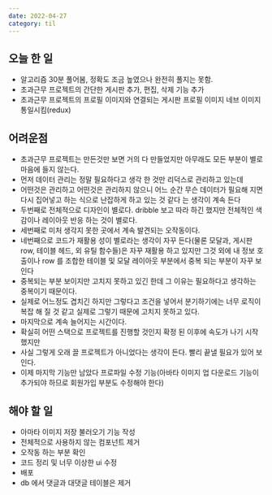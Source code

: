 ```yaml
---
date: 2022-04-27
category: til
---
```


## 오늘 한 일

- 알고리즘 30분 풀어봄, 정확도 조금 높였으나 완전히 풀지는 못함.
- 초과근무 프로젝트의 간단한 게시판 추가, 편집, 삭제 기능 추가
- 초과근무 프로젝트의 프로필 이미지와 연결되는 게시판 프로필 이미지 네브 이미지 통일시킴(redux)

## 어려운점

- 초과근무 프로젝트는 만든것만 보면 거의 다 만들었지만 아무래도 모든 부분이 별로 마음에 들지 않는다.
- 먼저 데이터 관리는 정말 필요하다고 생각 한 것만 리덕스로 관리하고 있는데
- 어떤것은 관리하고 어떤것은 관리하지 않으니 어느 순간 무슨 데이터가 필요해 지면 다시 집어넣고 하는 식으로 난잡하게 하고 있는 것 같다 는 생각이 계속 든다
- 두번째로 전체적으로 디자인이 별로다. dribble 보고 따라 하긴 했지만 전체적인 색감이나 레이아웃 반응 하는 것이 별로다.
- 세번째로 미처 생각지 못한 곳에서 계속 발견되는 오작동이다.
- 네번째으로 코드가 재활용 성이 별로라는 생각이 자꾸 든다(물론 모달과, 게시판 row, 테이블 헤드, 외 유틸 함수들)은 자꾸 재활용 하고 있지만 그것 외에 내 정보 호출이나 row 를 조합한 테이블 및 모달 레이아웃 부분에서 중복 되는 부분이 자꾸 보인다
- 중복되는 부분 보이지만 고치지 못하고 있긴 한데 그 이유는 필요하다고 생각하는 중복이기 때문이다.
- 실제로 어느정도 겹치긴 하지만 그렇다고 조건을 넣어서 분기하기에는 너무 로직이 복잡 해 질 것 같고 실제로 그렇기 때문에 고치지 못하고 있다.
- 마지막으로 계속 늘어지는 시간이다.
- 확실히 어떤 스택으로 프로젝트를 진행할 것인지 확정 된 이후에 속도가 나기 시작했지만
- 사실 그렇게 오래 끌 프로젝트가 아니었다는 생각이 든다. 빨리 끝낼 필요가 있어 보인다.
- 이제 마지막 기능만 남았다 프로파일 수정 기능(아바타 이미지 업 다운로드 기능이 추가되야 하므로 회원가입 부분도 수정해야 한다)

## 해야 할 일

- 아마타 이미지 저장 불러오기 기능 작성
- 전체적으로 사용하지 않는 컴포넌트 제거
- 오작동 하는 부분 확인
- 코드 정리 및 너무 이상한 ui 수정
- 배포
- db 에서 댓글과 대댓글 테이블은 제거
